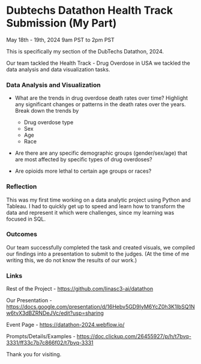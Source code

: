 # Dubtechs Datathon Health Track Submission (My Part)
May 18th - 19th, 2024
9am PST to 2pm PST

This is specifically my section of the DubTechs Datathon, 2024.

Our team tackled the Health Track - Drug Overdose in USA we tackled the data analysis and data visualization tasks.

### Data Analysis and Visualization
- What are the trends in drug overdose death rates over time? Highlight any significant changes or patterns in the death rates over the years. Break down the trends by 
  - Drug overdose type
  - Sex
  - Age
  - Race

- Are there are any specific demographic groups (gender/sex/age) that are most affected by specific types of drug overdoses?
- Are opioids more lethal to certain age groups or races?

### Reflection 
This was my first time working on a data analytic project using Python and Tableau. I had to quickly get up to speed and learn how to transform the data and represent it which were challenges, since my learning was focused in SQL.
### Outcomes
Our team successfully completed the task and created visuals, we compiled our findings into a presentation to submit to the judges. (At the time of me writing this, we do not know the results of our work.)

### Links
Rest of the Project - https://github.com/linasc3-ai/datathon

Our Presentation - https://docs.google.com/presentation/d/16Hebv5GD9IyM6YcZ0h3K1IbSQ1Nw6tvX3dBZRNDeJVc/edit?usp=sharing

Event Page -  https://datathon-2024.webflow.io/

Prompts/Details/Examples - https://doc.clickup.com/26455927/p/h/t7bvq-3331/ff33c7b7c866f02/t7bvq-3331

Thank you for visiting.
